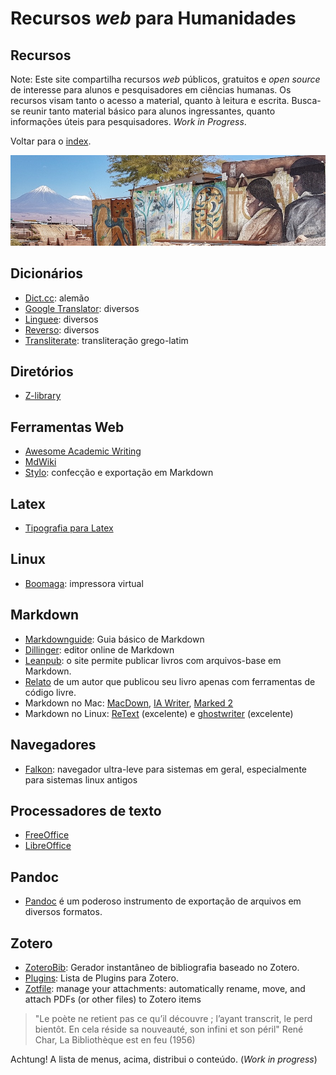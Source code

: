 <meta name="citation_title" content="Askemata: referências em ciências humanas">
<meta name="citation_author" content="Miotto, M.">
<meta name="citation_date" content="2021/09/01">
<meta name="citation_journal_title" content="(site web)">
<meta name="citation_volume" content="0">
<meta name="citation_issue" content="20">
<meta name="citation_firstpage" content="0">
<meta name="citation_pdf_url" content="https://askemata.github.io/recursos1/">

Recursos *web* para Humanidades
========================



Recursos
--------


Note: Este site compartilha recursos *web* públicos, gratuitos e *open source* de interesse para alunos e pesquisadores em ciências humanas.  Os recursos visam tanto o acesso a material, quanto à leitura e escrita. Busca-se reunir tanto material básico para alunos ingressantes, quanto informações úteis para pesquisadores. *Work in Progress*.

Voltar para o [index](https://askemata.github.io).


![](pueblos.jpeg)



Dicionários
-----

- [Dict.cc](https://www.dict.cc/): alemão
- [Google Translator](https://translate.google.com/): diversos
- [Linguee](https://www.linguee.com/): diversos
- [Reverso](https://woerterbuch.reverso.net/deutsch-definition/): diversos
- [Transliterate](http://transliterate.com/): transliteração grego-latim


Diretórios
-----

- [Z-library](https://z-lib.org/)


Ferramentas Web
-----

- [Awesome Academic Writing](https://maehr.github.io/awesome-academic-writing/)
- [MdWiki](http://dynalon.github.io/mdwiki/#!index.md)
- [Stylo](https://stylo.huma-num.fr): confecção e exportação em Markdown

Latex
-----

- [Tipografia para Latex](https://tex.stackexchange.com/questions/1319/showcase-of-beautiful-typography-done-in-tex-friends)

Linux
-----

- [Boomaga](http://www.boomaga.org/download/): impressora virtual

Markdown
-----

- [Markdownguide](https://www.markdownguide.org/getting-started/): Guia básico de Markdown
- [Dillinger](https://dillinger.io/): editor online de Markdown
- [Leanpub](https://leanpub.com/create/book): o site permite publicar livros com arquivos-base em Markdown.
- [Relato](https://medium.com/techspiration-ideas-making-it-happen/how-i-wrote-and-published-my-novel-using-only-open-source-tools-5cdfbd7c00ca) de um autor que publicou seu livro apenas com ferramentas de código livre.
- Markdown no Mac: [MacDown](https://www.markdownguide.org/tools/macdown/), [IA Writer](https://www.markdownguide.org/tools/ia-writer/), [Marked 2](https://www.markdownguide.org/tools/marked-2/)
- Markdown no Linux: [ReText](https://github.com/retext-project/retext) (excelente) e [ghostwriter](https://wereturtle.github.io/ghostwriter/) (excelente)

Navegadores
-----

- [Falkon](https://userbase.kde.org/Falkon): navegador ultra-leve para sistemas em geral, especialmente para sistemas linux antigos



Processadores de texto
-----

- [FreeOffice](https://www.freeoffice.com/pt/)
- [LibreOffice](https://pt-br.libreoffice.org/)

## Pandoc
- [Pandoc](https://pandoc.org/installing.html) é um poderoso instrumento de exportação de arquivos em diversos formatos.


Zotero
-----

- [ZoteroBib](https://zbib.org): Gerador instantâneo de bibliografia baseado no Zotero.
- [Plugins](https://www.zotero.org/support/plugins): Lista de Plugins para Zotero.
- [Zotfile](http://zotfile.com/): manage your attachments: automatically rename, move, and attach PDFs (or other files) to Zotero items


> "Le poète ne retient pas ce qu’il découvre ; l’ayant transcrit, le perd bientôt. En cela réside sa nouveauté, son infini et son péril"
> René Char, La Bibliothèque est en feu (1956)

Achtung! A lista de menus, acima, distribui o conteúdo. (*Work in progress*)
